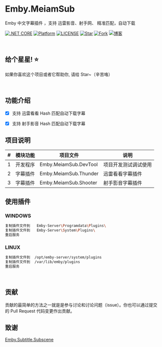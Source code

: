 # Emby.MeiamSub
Emby 中文字幕插件 ，支持 迅雷影音、射手网、 精准匹配，自动下载


[![.NET CORE](https://img.shields.io/badge/.NET%20Core-3.1-d.svg)](#)
[![Platform](https://img.shields.io/badge/Platform-Linux%20%7C%20Win%20%7C%20OSX-brightgreen.svg)](#)
[![LICENSE](https://img.shields.io/badge/license-Apache%202-blue)](#)
[![Star](https://img.shields.io/github/stars/91270/Emby.MeiamSub?label=Star%20this%20repo)](https://github.com/91270/Emby.MeiamSub)
[![Fork](https://img.shields.io/github/forks/91270/Emby.MeiamSub?label=Fork%20this%20repo)](https://github.com/91270/Emby.MeiamSub/fork)
[![博客](https://img.shields.io/badge/博客-Meiam's%20Home-brightgreen.svg)](https://www.592.la/)



&nbsp;

## 给个星星! ⭐️
如果你喜欢这个项目或者它帮助你, 请给 Star~（辛苦咯）


&nbsp;

## 功能介绍


- [x] 支持 迅雷看看  Hash 匹配自动下载字幕
- [x] 支持 射手影音  Hash 匹配自动下载字幕


## 项目说明

| # | 模块功能                      |  项目文件                    | 说明
|---|-------------------------------|-------------------------------|-------------------------------
| 1 | 开发程序 | Emby.MeiamSub.DevTool | 项目开发测试调试使用
| 2 | 字幕插件 | Emby.MeiamSub.Thunder | 迅雷看看字幕插件
| 3 | 字幕插件 | Emby.MeiamSub.Shooter | 射手影音字幕插件



## 使用插件

### WINDOWS
```bash
复制插件文件到   Emby-Server\Programdata\Plugins\
复制插件文件到   Emby-Server\System\Plugins\
重启服务
```

### LINUX
```bash
复制插件文件到  /opt/emby-server/system/plugins
复制插件文件到  /var/lib/emby/plugins
重启服务
```

&nbsp;


## 贡献

贡献的最简单的方法之一就是是参与讨论和讨论问题（issue）。你也可以通过提交的 Pull Request 代码变更作出贡献。

## 致谢

[Emby.Subtitle.Subscene](https://github.com/nRafinia/Emby.Subtitle.Subscene)
